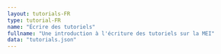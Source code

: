```yaml
---
layout: tutorials-FR
type: tutorial-FR
name: "Écrire des tutoriels"
fullname: "Une introduction à l'écriture des tutoriels sur la MEI"
data: "tutorials.json"
---
```

